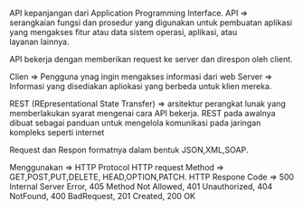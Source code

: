 API kepanjangan dari Application Programming Interface.
API => serangkaian fungsi dan prosedur yang digunakan untuk pembuatan aplikasi yang mengakses fitur atau data sistem operasi, aplikasi, atau layanan lainnya.

API bekerja dengan memberikan request ke server dan direspon oleh client.

Clien => Pengguna ynag ingin mengakses informasi dari web
Server => Informasi yang disediakan apliokasi yang berbeda untuk klien mereka.

REST (REpresentational State Transfer) => arsitektur perangkat lunak yang memberlakukan syarat mengenai cara API bekerja. REST pada awalnya dibuat sebagai panduan untuk mengelola komunikasi pada jaringan kompleks seperti internet

Request dan Respon formatnya dalam bentuk JSON,XML,SOAP.

Menggunakan => HTTP Protocol
HTTP request Method => GET,POST,PUT,DELETE, HEAD,OPTION,PATCH.
HTTP Respone Code => 500 Internal Server Error, 405 Method Not Allowed, 401 Unauthorized, 404 NotFound, 400 BadRequest, 201 Created, 200 OK